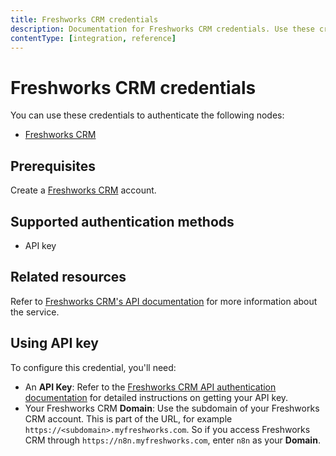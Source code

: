 ```yaml
---
title: Freshworks CRM credentials
description: Documentation for Freshworks CRM credentials. Use these credentials to authenticate Freshworks CRM in n8n, a workflow automation platform.
contentType: [integration, reference]
---
```


# Freshworks CRM credentials

You can use these credentials to authenticate the following nodes:

- [Freshworks CRM](/integrations/builtin/app-nodes/n8n-nodes-base.freshworkscrm.md)

## Prerequisites

Create a [Freshworks CRM](https://www.freshworks.com/freshsales-crm/) account.

## Supported authentication methods

- API key

## Related resources

Refer to [Freshworks CRM's API documentation](https://developers.freshworks.com/crm/api/) for more information about the service.

## Using API key

To configure this credential, you'll need:

- An **API Key**: Refer to the [Freshworks CRM API authentication documentation](https://developers.freshworks.com/crm/api/#authentication) for detailed instructions on getting your API key.
- Your Freshworks CRM **Domain**: Use the subdomain of your Freshworks CRM account. This is part of the URL, for example `https://<subdomain>.myfreshworks.com`. So if you access Freshworks CRM through `https://n8n.myfreshworks.com`, enter `n8n` as your **Domain**.

